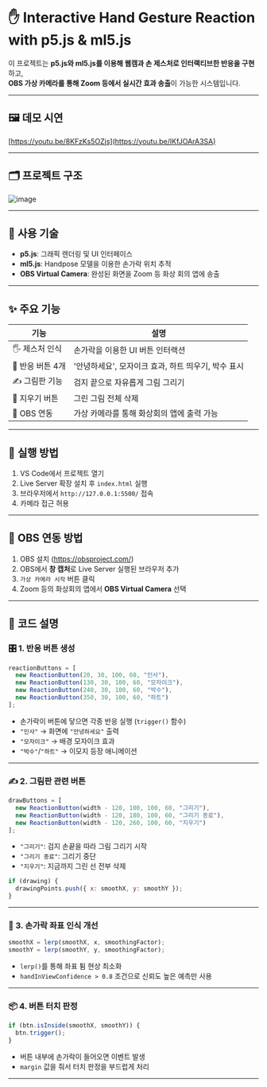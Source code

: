 # ✋ Interactive Hand Gesture Reaction with p5.js & ml5.js

이 프로젝트는 **p5.js와 ml5.js를 이용해 웹캠과 손 제스처로 인터랙티브한 반응을 구현**하고,  
**OBS 가상 카메라를 통해 Zoom 등에서 실시간 효과 송출**이 가능한 시스템입니다.

---

## 🖼️ 데모 시연

[https://youtu.be/8KFzKs5OZjs](https://youtu.be/IKfJOArA3SA)

---

## 🗂️ 프로젝트 구조

![image](https://github.com/user-attachments/assets/635878bd-43c2-40da-8a5f-9dfa9dd8fb2c)

---


## 🔧 사용 기술

- **p5.js**: 그래픽 렌더링 및 UI 인터페이스
- **ml5.js**: Handpose 모델을 이용한 손가락 위치 추적
- **OBS Virtual Camera**: 완성된 화면을 Zoom 등 화상 회의 앱에 송출

---

## ✨ 주요 기능

| 기능 | 설명 |
|------|------|
| 🖐️ 제스처 인식 | 손가락을 이용한 UI 버튼 인터랙션 |
| 📣 반응 버튼 4개 | '안녕하세요', 모자이크 효과, 하트 띄우기, 박수 표시 |
| ✍️ 그림판 기능 | 검지 끝으로 자유롭게 그림 그리기 |
| 🧽 지우기 버튼 | 그린 그림 전체 삭제 |
| 🎥 OBS 연동 | 가상 카메라를 통해 화상회의 앱에 출력 가능 |

---

## 🚀 실행 방법

1. VS Code에서 프로젝트 열기
2. Live Server 확장 설치 후 `index.html` 실행
3. 브라우저에서 `http://127.0.0.1:5500/` 접속
4. 카메라 접근 허용

---

## 🎥 OBS 연동 방법

1. OBS 설치 (https://obsproject.com/)
2. OBS에서 **창 캡처**로 Live Server 실행된 브라우저 추가
3. `가상 카메라 시작` 버튼 클릭
4. Zoom 등의 화상회의 앱에서 **OBS Virtual Camera** 선택

---

## 📌 코드 설명

### 🎛️ 1. 반응 버튼 생성

```js
reactionButtons = [
  new ReactionButton(20, 30, 100, 60, "인사"),
  new ReactionButton(130, 30, 100, 60, "모자이크"),
  new ReactionButton(240, 30, 100, 60, "박수"),
  new ReactionButton(350, 30, 100, 60, "하트")
];
```

- 손가락이 버튼에 닿으면 각종 반응 실행 (`trigger()` 함수)
- `"인사"` → 화면에 `"안녕하세요"` 출력
- `"모자이크"` → 배경 모자이크 효과
- `"박수"`/`"하트"` → 이모지 등장 애니메이션

---

### ✍️ 2. 그림판 관련 버튼

```js
drawButtons = [
  new ReactionButton(width - 120, 100, 100, 60, "그리기"),
  new ReactionButton(width - 120, 180, 100, 60, "그리기 종료"),
  new ReactionButton(width - 120, 260, 100, 60, "지우기")
];
```

- `"그리기"`: 검지 손끝을 따라 그림 그리기 시작  
- `"그리기 종료"`: 그리기 중단  
- `"지우기"`: 지금까지 그린 선 전부 삭제

```js
if (drawing) {
  drawingPoints.push({ x: smoothX, y: smoothY });
}
```

---

### 🎯 3. 손가락 좌표 인식 개선

```js
smoothX = lerp(smoothX, x, smoothingFactor);
smoothY = lerp(smoothY, y, smoothingFactor);
```

- `lerp()`를 통해 좌표 튐 현상 최소화  
- `handInViewConfidence > 0.8` 조건으로 신뢰도 높은 예측만 사용

---

### 📦 4. 버튼 터치 판정

```js
if (btn.isInside(smoothX, smoothY)) {
  btn.trigger();
}
```

- 버튼 내부에 손가락이 들어오면 이벤트 발생  
- `margin` 값을 줘서 터치 판정을 부드럽게 처리

---
